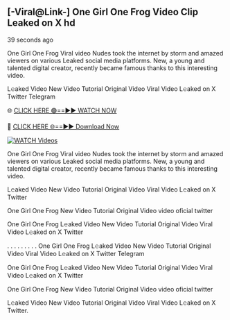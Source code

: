 ## [-Viral@Link-] One Girl One Frog Video Clip Leaked on X hd

39 seconds ago

One Girl One Frog Viral video Nudes took the internet by storm and amazed viewers on various Leaked social media platforms. New, a young and talented digital creator, recently became famous thanks to this interesting video.

L𝚎aked Video New Video Tutorial Original Video Viral Video L𝚎aked on X Twitter Telegram

🌐 [CLICK HERE 🟢==►► WATCH NOW](https://new-mfoji-vido.blogspot.com/p/valovido.html)

🔴 [CLICK HERE 🌐==►► Download Now](https://new-mfoji-vido.blogspot.com/p/valovido.html)

<a href="https://new-mfoji-vido.blogspot.com/p/valovido.html" rel="nofollow"><img src="https://i.imgur.com/xaaaJFf.jpeg" alt="WATCH Videos" style="max-width: 100%;"></a>


One Girl One Frog Viral video Nudes took the internet by storm and amazed viewers on various Leaked social media platforms. New, a young and talented digital creator, recently became famous thanks to this interesting video.

L𝚎aked Video New Video Tutorial Original Video Viral Video L𝚎aked on X Twitter

One Girl One Frog New Video Tutorial Original Video video oficial twitter

One Girl One Frog L𝚎aked Video New Video Tutorial Original Video Viral Video L𝚎aked on X Twitter

. . . . . . . . . One Girl One Frog  L𝚎aked Video New Video Tutorial Original Video Viral Video L𝚎aked on X Twitter Telegram

One Girl One Frog L𝚎aked Video New Video Tutorial Original Video Viral Video L𝚎aked on X Twitter

One Girl One Frog New Video Tutorial Original Video video oficial twitter

L𝚎aked Video New Video Tutorial Original Video Viral Video L𝚎aked on X Twitter.
